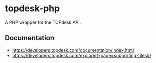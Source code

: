 # topdesk-php
A PHP wrapper for the TOPdesk API.

## Documentation
- https://developers.topdesk.com/documentation/index.html
- https://developers.topdesk.com/explorer/?page=supporting-files#/
